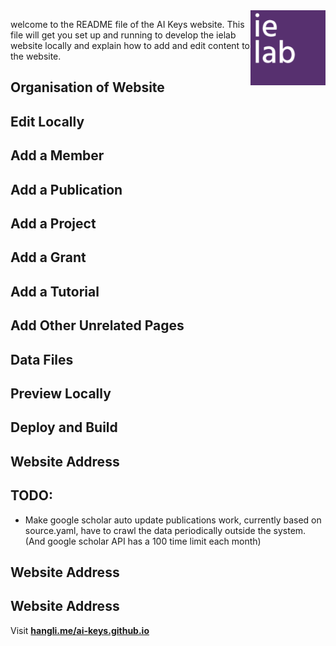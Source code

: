 <img src="images/logos/ielab-page001.png" width="120px" height="120px" style="float: right;">

welcome to the README file of the AI Keys website. This file will get you set up and running to develop the ielab website locally and explain how to add and edit content to the website.

## Organisation of Website

## Edit Locally

## Add a Member

## Add a Publication

## Add a Project

## Add a Grant

## Add a Tutorial

## Add Other Unrelated Pages

## Data Files

## Preview Locally

## Deploy and Build

## Website Address

## TODO:
- Make google scholar auto update publications work, currently based on source.yaml, have to crawl the data periodically outside the system. (And google scholar API has a 100 time limit each month)

## Website Address

## Website Address

Visit **[hangli.me/ai-keys.github.io](http://hangli.me/ai-keys.github.io)**
